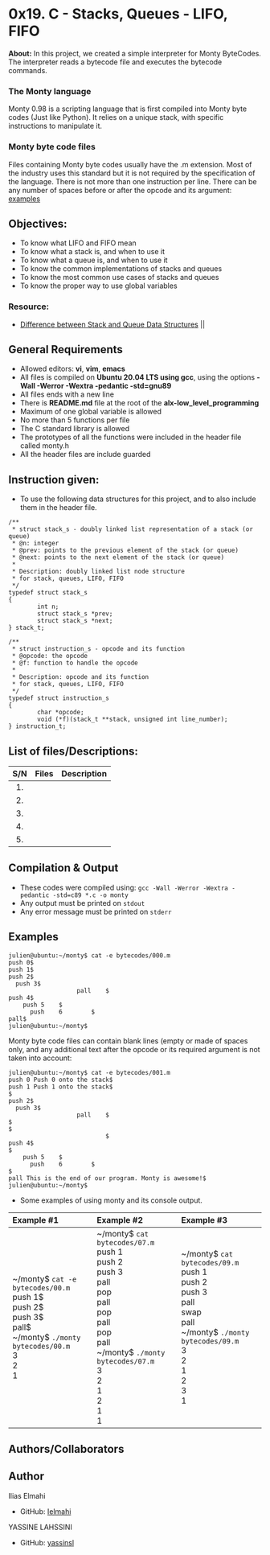 # 0x19. C - Stacks, Queues - LIFO, FIFO
**About:** In this project, we created a simple interpreter for Monty ByteCodes. The interpreter reads a bytecode file and executes the bytecode commands.
### The Monty language
Monty 0.98 is a scripting language that is first compiled into Monty byte codes (Just like Python). It relies on a unique stack, with specific instructions to manipulate it. 

### Monty byte code files
Files containing Monty byte codes usually have the .m extension. Most of the industry uses this standard but it is not required by the specification of the language. There is not more than one instruction per line. There can be any number of spaces before or after the opcode and its argument: [examples](#Examples)

## Objectives:
* To know what LIFO and FIFO mean
* To know what a stack is, and when to use it
* To know what a queue is, and when to use it
* To know the common implementations of stacks and queues
* To know the most common use cases of stacks and queues
* To know the proper way to use global variables

### Resource:
* [Difference between Stack and Queue Data Structures](https://www.geeksforgeeks.org/difference-between-stack-and-queue-data-structures/) || 

## General Requirements
* Allowed editors: **vi**, **vim**, **emacs**
* All files is compiled on **Ubuntu 20.04 LTS using gcc**, using the options **-Wall -Werror -Wextra -pedantic -std=gnu89**
* All files ends with a new line
* There is **README.md** file at the root of the **alx-low_level_programming**
* Maximum of one global variable is allowed
* No more than 5 functions per file
* The C standard library is allowed
* The prototypes of all the functions were included in the header file called monty.h
* All the header files are include guarded

## Instruction given:
* To use the following data structures for this project, and to also include them in the header file.
```
/**
 * struct stack_s - doubly linked list representation of a stack (or queue)
 * @n: integer
 * @prev: points to the previous element of the stack (or queue)
 * @next: points to the next element of the stack (or queue)
 *
 * Description: doubly linked list node structure
 * for stack, queues, LIFO, FIFO
 */
typedef struct stack_s
{
        int n;
        struct stack_s *prev;
        struct stack_s *next;
} stack_t;
```
```
/**
 * struct instruction_s - opcode and its function
 * @opcode: the opcode
 * @f: function to handle the opcode
 *
 * Description: opcode and its function
 * for stack, queues, LIFO, FIFO
 */
typedef struct instruction_s
{
        char *opcode;
        void (*f)(stack_t **stack, unsigned int line_number);
} instruction_t;
```

## List of files/Descriptions:
| S/N   |   Files      		|      Description     |
|:-----:|--------------------:|--------------------|
|  1.   |                      |              |
|  2.   |		|			|
|  3.   |		|		|
|  4.   |		|			|
|  5.   |		|		|

## Compilation & Output
* These codes were compiled using: ```gcc -Wall -Werror -Wextra -pedantic -std=c89 *.c -o monty```
* Any output must be printed on ```stdout```
* Any error message must be printed on ```stderr```

## Examples
```
julien@ubuntu:~/monty$ cat -e bytecodes/000.m
push 0$
push 1$
push 2$
  push 3$
                   pall    $
push 4$
    push 5    $
      push    6        $
pall$
julien@ubuntu:~/monty$
```
Monty byte code files can contain blank lines (empty or made of spaces only, and any additional text after the opcode or its required argument is not taken into account:
```
julien@ubuntu:~/monty$ cat -e bytecodes/001.m
push 0 Push 0 onto the stack$
push 1 Push 1 onto the stack$
$
push 2$
  push 3$
                   pall    $
$
$
                           $
push 4$
$
    push 5    $
      push    6        $
$
pall This is the end of our program. Monty is awesome!$
julien@ubuntu:~/monty$
```
* Some examples of using monty and its console output.

|                        Example #1                      |                    Example #2                   |                      Example #3                           |
|:-------------------------------------------------------|:------------------------------------------------|:----------------------------------------------------------|
| ~/monty$ `cat -e bytecodes/00.m` <br> push 1$ <br> push 2$ <br> push 3$ <br> pall$ <br> ~/monty$ `./monty bytecodes/00.m` <br> 3 <br> 2 <br> 1  | ~/monty$ `cat bytecodes/07.m`  <br> push 1 <br> push 2 <br> push 3 <br> pall <br> pop <br> pall <br> pop <br> pall <br> pop <br> pall <br>  ~/monty$ `./monty bytecodes/07.m`  <br> 3 <br> 2 <br> 1 <br> 2 <br> 1 <br> 1 | ~/monty$ `cat bytecodes/09.m` <br> push 1 <br> push 2 <br> push 3 <br> pall <br> swap <br> pall <br> ~/monty$ `./monty bytecodes/09.m` <br> 3 <br> 2 <br> 1 <br> 2 <br> 3 <br> 1 |

## Authors/Collaborators
## Author

Ilias Elmahi

- GitHub: [Ielmahi](https://github.com/Ielmahi)

YASSINE LAHSSINI

- GitHub: [yassinsl](https://github.com/yassinsl)
